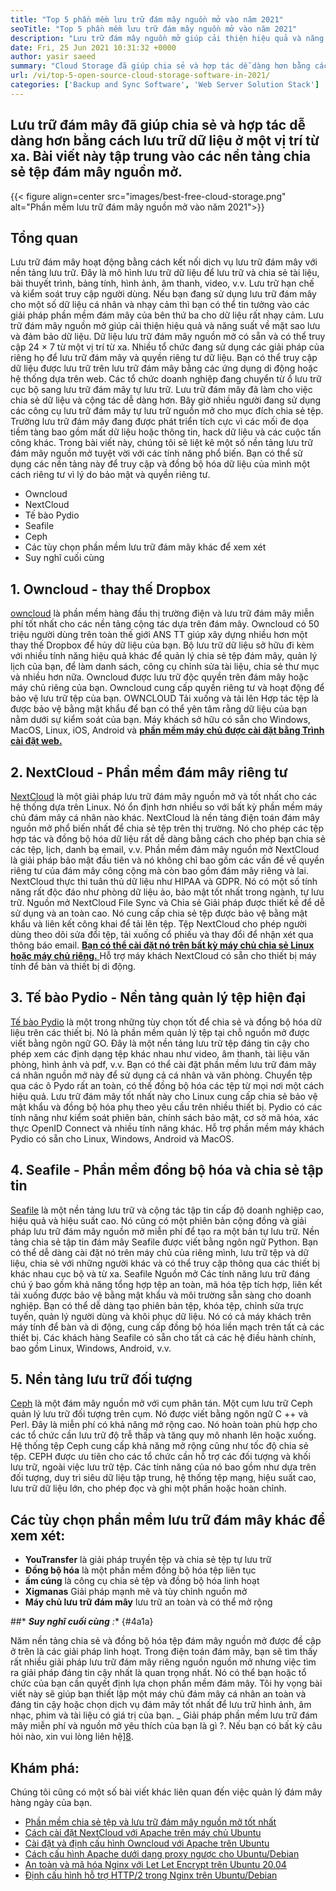 ```yaml
---
title: "Top 5 phần mềm lưu trữ đám mây nguồn mở vào năm 2021" 
seoTitle: "Top 5 phần mềm lưu trữ đám mây nguồn mở vào năm 2021" 
description: "Lưu trữ đám mây nguồn mở giúp cải thiện hiệu quả và năng suất về mặt sao lưu và đảm bảo dữ liệu. Bài viết này tập trung vào các ứng dụng lưu trữ đám mây tốt nhất" 
date: Fri, 25 Jun 2021 10:31:32 +0000
author: yasir saeed
summary: "Cloud Storage đã giúp chia sẻ và hợp tác dễ dàng hơn bằng cách lưu trữ dữ liệu ở một vị trí từ xa. Bài viết này tập trung vào các nền tảng chia sẻ tệp đám mây nguồn mở." 
url: /vi/top-5-open-source-cloud-storage-software-in-2021/
categories: ['Backup and Sync Software', 'Web Server Solution Stack']
---
```


## Lưu trữ đám mây đã giúp chia sẻ và hợp tác dễ dàng hơn bằng cách lưu trữ dữ liệu ở một vị trí từ xa. Bài viết này tập trung vào các nền tảng chia sẻ tệp đám mây nguồn mở.

{{< figure align=center src="images/best-free-cloud-storage.png" alt="Phần mềm lưu trữ đám mây nguồn mở vào năm 2021">}}


## **Tổng quan** 
Lưu trữ đám mây hoạt động bằng cách kết nối dịch vụ lưu trữ đám mây với nền tảng lưu trữ. Đây là mô hình lưu trữ dữ liệu để lưu trữ và chia sẻ tài liệu, bài thuyết trình, bảng tính, hình ảnh, âm thanh, video, v.v. Lưu trữ hạn chế và kiểm soát truy cập người dùng. Nếu bạn đang sử dụng lưu trữ đám mây cho một số dữ liệu cá nhân và nhạy cảm thì bạn có thể tin tưởng vào các giải pháp phần mềm đám mây của bên thứ ba cho dữ liệu rất nhạy cảm. Lưu trữ đám mây nguồn mở giúp cải thiện hiệu quả và năng suất về mặt sao lưu và đảm bảo dữ liệu.
Dữ liệu lưu trữ đám mây nguồn mở có sẵn và có thể truy cập 24 × 7 từ một vị trí từ xa. Nhiều tổ chức đang sử dụng các giải pháp của riêng họ để lưu trữ đám mây và quyền riêng tư dữ liệu. Bạn có thể truy cập dữ liệu được lưu trữ trên lưu trữ đám mây bằng các ứng dụng di động hoặc hệ thống dựa trên web. Các tổ chức doanh nghiệp đang chuyển từ ổ lưu trữ cục bộ sang lưu trữ đám mây tự lưu trữ. Lưu trữ đám mây đã làm cho việc chia sẻ dữ liệu và cộng tác dễ dàng hơn. Bây giờ nhiều người đang sử dụng các công cụ lưu trữ đám mây tự lưu trữ nguồn mở cho mục đích chia sẻ tệp. Trường lưu trữ đám mây đang được phát triển tích cực vì các mối đe dọa tiềm tàng bao gồm mất dữ liệu hoặc thông tin, hack dữ liệu và các cuộc tấn công khác.
Trong bài viết này, chúng tôi sẽ liệt kê một số nền tảng lưu trữ đám mây nguồn mở tuyệt vời với các tính năng phổ biến. Bạn có thể sử dụng các nền tảng này để truy cập và đồng bộ hóa dữ liệu của mình một cách riêng tư vì lý do bảo mật và quyền riêng tư.
  * Owncloud
  * NextCloud
  * Tế ​​bào Pydio
  * Seafile
  * Ceph
  * Các tùy chọn phần mềm lưu trữ đám mây khác để xem xét
  * Suy nghĩ cuối cùng

## 1. Owncloud - thay thế Dropbox
[owncloud][1] là phần mềm hàng đầu thị trường điện và lưu trữ đám mây miễn phí tốt nhất cho các nền tảng cộng tác dựa trên đám mây. Owncloud có 50 triệu người dùng trên toàn thế giới ANS TT giúp xây dựng nhiều hơn một thay thế Dropbox để hủy dữ liệu của bạn. Bộ lưu trữ dữ liệu sở hữu đi kèm với nhiều tính năng hiệu quả khác để quản lý chia sẻ tệp đám mây, quản lý lịch của bạn, để làm danh sách, công cụ chỉnh sửa tài liệu, chia sẻ thư mục và nhiều hơn nữa. Owncloud được lưu trữ độc quyền trên đám mây hoặc máy chủ riêng của bạn. Owncloud cung cấp quyền riêng tư và hoạt động để bảo vệ lưu trữ tệp của bạn. OWNCLOUD Tải xuống và tải lên Hợp tác tệp là được bảo vệ bằng mật khẩu để bạn có thể yên tâm rằng dữ liệu của bạn nằm dưới sự kiểm soát của bạn.
Máy khách sở hữu có sẵn cho Windows, MacOS, Linux, iOS, Android và [ **phần mềm máy chủ được cài đặt bằng Trình cài đặt web.** ][2]

## 2. NextCloud - Phần mềm đám mây riêng tư
[NextCloud][3] là một giải pháp lưu trữ đám mây nguồn mở và tốt nhất cho các hệ thống dựa trên Linux. Nó ổn định hơn nhiều so với bất kỳ phần mềm máy chủ đám mây cá nhân nào khác. NextCloud là nền tảng điện toán đám mây nguồn mở phổ biến nhất để chia sẻ tệp trên thị trường. Nó cho phép các tệp hợp tác và đồng bộ hóa dữ liệu rất dễ dàng bằng cách cho phép bạn chia sẻ các tệp, lịch, danh bạ email, v.v. Phần mềm đám mây nguồn mở NextCloud là giải pháp bảo mật đầu tiên và nó không chỉ bao gồm các vấn đề về quyền riêng tư của đám mây công cộng mà còn bao gồm đám mây riêng và lai. NextCloud thực thi tuân thủ dữ liệu như HIPAA và GDPR.
Nó có một số tính năng rất độc đáo như phòng dữ liệu ảo, bảo mật tốt nhất trong ngành, tự lưu trữ. Nguồn mở NextCloud File Sync và Chia sẻ Giải pháp được thiết kế để dễ sử dụng và an toàn cao. Nó cung cấp chia sẻ tệp được bảo vệ bằng mật khẩu và liên kết công khai để tải lên tệp. Tệp NextCloud cho phép người dùng theo dõi sửa đổi tệp, tải xuống cổ phiếu và thay đổi để nhận xét qua thông báo email. [ **Bạn có thể cài đặt nó trên bất kỳ máy chủ chia sẻ Linux hoặc máy chủ riêng.** ][4]
Hỗ trợ máy khách NextCloud có sẵn cho thiết bị máy tính để bàn và thiết bị di động.

## 3. Tế bào Pydio - Nền tảng quản lý tệp hiện đại
[Tế bào Pydio][5] là một trong những tùy chọn tốt để chia sẻ và đồng bộ hóa dữ liệu trên các thiết bị. Nó là phần mềm quản lý tệp tại chỗ nguồn mở được viết bằng ngôn ngữ GO. Đây là một nền tảng lưu trữ tệp đáng tin cậy cho phép xem các định dạng tệp khác nhau như video, âm thanh, tài liệu văn phòng, hình ảnh và pdf, v.v. Bạn có thể cài đặt phần mềm lưu trữ đám mây cá nhân nguồn mở này để sử dụng cả cá nhân và văn phòng. Chuyển tệp qua các ô Pydo rất an toàn, có thể đồng bộ hóa các tệp từ mọi nơi một cách hiệu quả. Lưu trữ đám mây tốt nhất này cho Linux cung cấp chia sẻ bảo vệ mật khẩu và đồng bộ hóa phụ theo yêu cầu trên nhiều thiết bị. Pydio có các tính năng như kiểm soát phiên bản, chính sách bảo mật, cơ sở mã hóa, xác thực OpenID Connect và nhiều tính năng khác.
Hỗ trợ phần mềm máy khách Pydio có sẵn cho Linux, Windows, Android và MacOS.

## 4. Seafile - Phần mềm đồng bộ hóa và chia sẻ tập tin
[Seafile][6] là một nền tảng lưu trữ và cộng tác tập tin cấp độ doanh nghiệp cao, hiệu quả và hiệu suất cao. Nó cũng có một phiên bản cộng đồng và giải pháp lưu trữ đám mây nguồn mở miễn phí để tạo ra một bản tự lưu trữ. Nền tảng chia sẻ tập tin đám mây Seafile được viết bằng ngôn ngữ Python.
Bạn có thể dễ dàng cài đặt nó trên máy chủ của riêng mình, lưu trữ tệp và dữ liệu, chia sẻ với những người khác và có thể truy cập thông qua các thiết bị khác nhau cục bộ và từ xa. Seafile Nguồn mở Các tính năng lưu trữ đáng chú ý bao gồm khả năng tổng hợp tệp an toàn, mã hóa tệp tích hợp, liên kết tải xuống được bảo vệ bằng mật khẩu và môi trường sẵn sàng cho doanh nghiệp. Bạn có thể dễ dàng tạo phiên bản tệp, khóa tệp, chỉnh sửa trực tuyến, quản lý người dùng và khôi phục dữ liệu. Nó có cả máy khách trên máy tính để bàn và di động, cung cấp đồng bộ hóa liền mạch trên tất cả các thiết bị.
Các khách hàng Seafile có sẵn cho tất cả các hệ điều hành chính, bao gồm Linux, Windows, Android, v.v.

## 5. Nền tảng lưu trữ đối tượng
[Ceph][7] là một đám mây nguồn mở với cụm phân tán. Một cụm lưu trữ Ceph quản lý lưu trữ đối tượng trên cụm. Nó được viết bằng ngôn ngữ C ++ và Perl. Đây là miễn phí có khả năng mở rộng cao. Nó hoàn toàn phù hợp cho các tổ chức cần lưu trữ độ trễ thấp và tăng quy mô nhanh lên hoặc xuống. Hệ thống tệp Ceph cung cấp khả năng mở rộng cũng như tốc độ chia sẻ tệp. CEPH được ưu tiên cho các tổ chức cần hỗ trợ các đối tượng và khối lưu trữ, ngoài việc lưu trữ tệp.
Các tính năng của nó bao gồm như dựa trên đối tượng, duy trì siêu dữ liệu tập trung, hệ thống tệp mạng, hiệu suất cao, lưu trữ dữ liệu lớn, cho phép đọc và ghi một phần hoặc hoàn chỉnh.

## Các tùy chọn phần mềm lưu trữ đám mây khác để xem xét:
* **YouTransfer** là giải pháp truyền tệp và chia sẻ tệp tự lưu trữ
* **Đồng bộ hóa** là một phần mềm đồng bộ hóa tệp liên tục
* **ấm cúng** là công cụ chia sẻ tệp và đồng bộ hóa linh hoạt
* **Xigmanas** Giải pháp mạnh mẽ và tùy chỉnh nguồn mở
* **Máy chủ lưu trữ đám mây** lưu trữ an toàn và có thể mở rộng

##* ***Suy nghĩ cuối cùng** :** {#4a1a}

Năm nền tảng chia sẻ và đồng bộ hóa tệp đám mây nguồn mở được đề cập ở trên là các giải pháp linh hoạt. Trong điện toán đám mây, bạn sẽ tìm thấy rất nhiều giải pháp lưu trữ đám mây riêng nguồn nguồn mở nhưng việc tìm ra giải pháp đáng tin cậy nhất là quan trọng nhất. Nó có thể bạn hoặc tổ chức của bạn cần quyết định lựa chọn phần mềm đám mây. Tôi hy vọng bài viết này sẽ giúp bạn thiết lập một máy chủ đám mây cá nhân an toàn và đáng tin cậy hoặc chọn dịch vụ đám mây tốt nhất để lưu trữ hình ảnh, âm nhạc, phim và tài liệu có giá trị của bạn.
_ Giải pháp phần mềm lưu trữ đám mây miễn phí và nguồn mở yêu thích của bạn là gì ?. Nếu bạn có bất kỳ câu hỏi nào, xin vui lòng liên hệ][8].

## Khám phá:
Chúng tôi cũng có một số bài viết khác liên quan đến việc quản lý đám mây hàng ngày của bạn.
  * [Phần mềm chia sẻ tệp và lưu trữ đám mây nguồn mở tốt nhất][9]
  * [Cách cài đặt NextCloud với Apache trên máy chủ Ubuntu][4]
  * [Cài đặt và định cấu hình Owncloud với Apache trên Ubuntu][2]
  * [Cách cấu hình Apache dưới dạng proxy ngược cho Ubuntu/Debian][10]
  * [An toàn và mã hóa Nginx với Let Let Encrypt trên Ubuntu 20.04][11]
  * [Định cấu hình hỗ trợ HTTP/2 trong Nginx trên Ubuntu/Debian][12]



[1]: https://owncloud.com/
[2]: https://blog.containerize.com/backup-and-sync-software/how-to-install-and-configure-owncloud-with-apache-on-ubuntu/
[3]: https://nextcloud.com/
[4]: https://blog.containerize.com/backup-and-sync-software/how-to-install-nextcloud-with-apache-on-ubuntu-server/
[5]: https://pydio.com/
[6]: https://www.seafile.com/
[7]: https://ceph.io/en/
[8]: mailto:yasir.saeed@aspose.com
[9]: https://products.containerize.com/backup-and-sync/
[10]: https://blog.containerize.com/web-server-solution-stack/how-to-configure-apache-as-a-reverse-proxy-for-ubuntudebian/
[11]: https://blog.containerize.com/web-server-solution-stack/how-to-secure-nginx-with-letsencrypt-on-ubuntu-20-04/
[12]: https://blog.containerize.com/web-server-solution-stack/how-to-configure-http2-support-in-nginx-on-ubuntudebian/
